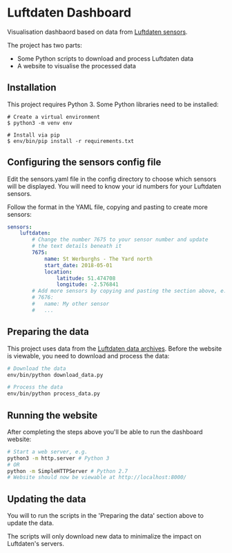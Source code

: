 # Luftdaten Dashboard
Visualisation dashbaord based on data from [Luftdaten sensors](http://luftdaten.info).

The project has two parts:
- Some Python scripts to download and process Luftdaten data
- A website to visualise the processed data

## Installation
This project requires Python 3. Some Python libraries need to be installed:
```
# Create a virtual environment
$ python3 -m venv env

# Install via pip
$ env/bin/pip install -r requirements.txt
```

## Configuring the sensors config file
Edit the sensors.yaml file in the config directory to choose which sensors will be displayed.
You will need to know your id numbers for your Luftdaten sensors.

Follow the format in the YAML file, copying and pasting to create more sensors:
```yaml
sensors:
    luftdaten:
        # Change the number 7675 to your sensor number and update
        # the text details beneath it
        7675:
            name: St Werburghs - The Yard north
            start_date: 2018-05-01
            location:
                latitude: 51.474708
                longitude: -2.576841
        # Add more sensors by copying and pasting the section above, e.g:
        # 7676:
        #   name: My other sensor
        #   ...
```

## Preparing the data
This project uses data from the [Luftdaten data archives](http://archive.luftdaten.info).
Before the website is viewable, you need to download and process the data:
```bash
# Download the data
env/bin/python download_data.py

# Process the data
env/bin/python process_data.py
```

## Running the website
After completing the steps above you'll be able to run the dashboard website:
```bash
# Start a web server, e.g.
python3 -m http.server # Python 3
# OR
python -m SimpleHTTPServer # Python 2.7
# Website should now be viewable at http://localhost:8000/
```

## Updating the data
You will to run the scripts in the 'Preparing the data' section above to update the data.

The scripts will only download new data to minimalize the impact on Luftdaten's servers.
 